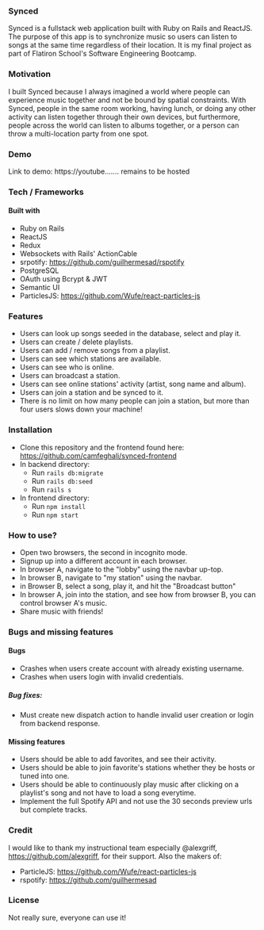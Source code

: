 ### Synced
Synced is a fullstack web application built with Ruby on Rails and ReactJS. The purpose of this app is to synchronize music so users can listen to songs at the same time regardless of their location. It is my final project as part of Flatiron School's Software Engineering Bootcamp.

### Motivation
I built Synced because I always imagined a world where people can experience music together and not be bound by spatial constraints. With Synced, people in the same room working, having lunch, or doing any other activity can listen together through their own devices, but furthermore, people across the world can listen to albums together, or a person can throw a multi-location party from one spot.

### Demo 
Link to demo: https://youtube....... remains to be hosted

### Tech / Frameworks

#### Built with
- Ruby on Rails
- ReactJS
- Redux
- Websockets with Rails' ActionCable
- srpotify: https://github.com/guilhermesad/rspotify
- PostgreSQL
- OAuth using Bcrypt & JWT
- Semantic UI
- ParticlesJS: https://github.com/Wufe/react-particles-js

### Features

- Users can look up songs seeded in the database, select and play it. 
- Users can create / delete playlists.
- Users can add / remove songs from a playlist.
- Users can see which stations are available.
- Users can see who is online.
- Users can broadcast a station.
- Users can see online stations' activity (artist, song name and album).
- Users can join a station and be synced to it.
- There is no limit on how many people can join a station, but more than four users slows down your machine!

### Installation
- Clone this repository and the frontend found here: https://github.com/camfeghali/synced-frontend
- In backend directory: 
  - Run `rails db:migrate`
  - Run `rails db:seed`
  - Run `rails s`
- In frontend directory:
  - Run `npm install`
  - Run `npm start`
  
### How to use?
- Open two browsers, the second in incognito mode.
- Signup up into a different account in each browser.
- In browser A, navigate to the "lobby" using the navbar up-top.
- In browser B, navigate to "my station" using the navbar.
- in Browser B, select a song, play it, and hit the "Broadcast button"
- In browser A, join into the station, and see how from browser B, you can control browser A's music.
- Share music with friends!

### Bugs and missing features
#### Bugs
- Crashes when users create account with already existing username.
- Crashes when users login with invalid credentials.
##### Bug fixes:
- Must create new dispatch action to handle invalid user creation or login from backend response.
#### Missing features
- Users should be able to add favorites, and see their activity.
- Users should be able to join favorite's stations whether they be hosts or tuned into one.
- Users should be able to continuously play music after clicking on a playlist's song and not have to load a song everytime.
- Implement the full Spotify API and not use the 30 seconds preview urls but complete tracks.

### Credit
I would like to thank my instructional team especially @alexgriff, https://github.com/alexgriff, for their support.
Also the makers of: 
- ParticleJS: https://github.com/Wufe/react-particles-js
- rspotify: https://github.com/guilhermesad

### License

Not really sure, everyone can use it!
  
